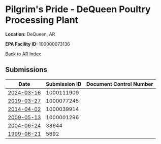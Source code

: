 # Pilgrim's Pride - DeQueen Poultry Processing Plant

**Location:** DeQueen, AR

**EPA Facility ID:** 100000073136

[Back to AR Index](../../index.md)

## Submissions

| Date | Submission ID | Document Control Number |
|------|--------------|-------------------------|
| [2024-03-16](submissions/1000111909.md) | 1000111909 |  |
| [2019-03-27](submissions/1000077245.md) | 1000077245 |  |
| [2014-04-02](submissions/1000039914.md) | 1000039914 |  |
| [2009-05-13](submissions/1000001296.md) | 1000001296 |  |
| [2004-06-24](submissions/38644.md) | 38644 |  |
| [1999-06-21](submissions/5692.md) | 5692 |  |
